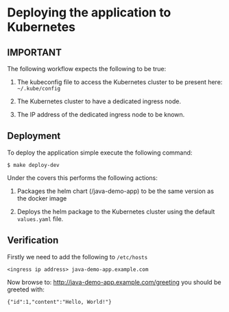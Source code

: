 # Deploying the application to Kubernetes

## IMPORTANT

The following workflow expects the following to be true:

1. The kubeconfig file to access the Kubernetes cluster to be present here: `~/.kube/config`

2. The Kubernetes cluster to have a dedicated ingress node.

3. The IP address of the dedicated ingress node to be known.

## Deployment

To deploy the application simple execute the following command:

```
$ make deploy-dev
```

Under the covers this performs the following actions:

1. Packages the helm chart (/java-demo-app) to be the same version as the docker image

2. Deploys the helm package to the Kubernetes cluster using the default `values.yaml` file.

## Verification

Firstly we need to add the following to `/etc/hosts`

```
<ingress ip address> java-demo-app.example.com
```

Now browse to: <a href="http://java-demo-app.example.com/greeting">http://java-demo-app.example.com/greeting</a> you should be greeted with:

```
{"id":1,"content":"Hello, World!"}
```